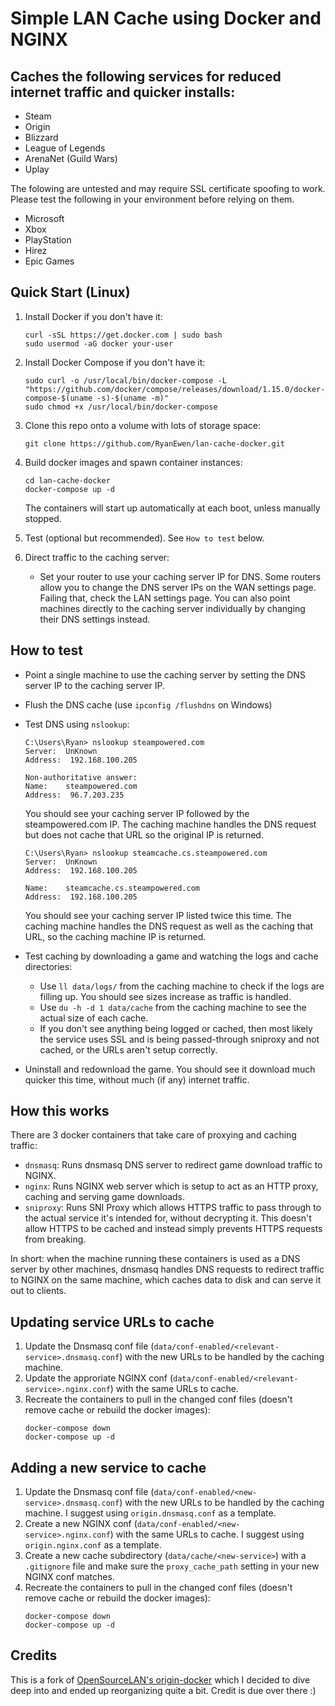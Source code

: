 # Simple LAN Cache using Docker and NGINX

## Caches the following services for reduced internet traffic and quicker installs:
* Steam
* Origin
* Blizzard
* League of Legends
* ArenaNet (Guild Wars)
* Uplay

The folowing are untested and may require SSL certificate spoofing to work. Please test the following in your environment before relying on them.
* Microsoft
* Xbox
* PlayStation
* Hirez
* Epic Games

## Quick Start (Linux)
1. Install Docker if you don't have it:

    ```
    curl -sSL https://get.docker.com | sudo bash
    sudo usermod -aG docker your-user
    ```

1. Install Docker Compose if you don't have it:
    ```
    sudo curl -o /usr/local/bin/docker-compose -L "https://github.com/docker/compose/releases/download/1.15.0/docker-compose-$(uname -s)-$(uname -m)"
    sudo chmod +x /usr/local/bin/docker-compose
    ```

1. Clone this repo onto a volume with lots of storage space:

    ```
    git clone https://github.com/RyanEwen/lan-cache-docker.git
    ```

1. Build docker images and spawn container instances:

    ```
    cd lan-cache-docker
    docker-compose up -d
    ```

    The containers will start up automatically at each boot, unless manually stopped.

1. Test (optional but recommended). See `How to test` below.

1. Direct traffic to the caching server:
    * Set your router to use your caching server IP for DNS.
    Some routers allow you to change the DNS server IPs on the WAN settings page. Failing that, check the LAN settings page. You can also point machines directly to the caching server individually by changing their DNS settings instead.

## How to test
* Point a single machine to use the caching server by setting the DNS server IP to the caching server IP.
* Flush the DNS cache (use `ipconfig /flushdns` on Windows)
* Test DNS using `nslookup`:
    ```
    C:\Users\Ryan> nslookup steampowered.com
    Server:  UnKnown
    Address:  192.168.100.205

    Non-authoritative answer:
    Name:    steampowered.com
    Address:  96.7.203.235
    ```

    You should see your caching server IP followed by the steampowered.com IP. The caching machine handles the DNS request but does not cache that URL so the original IP is returned.

    ```
    C:\Users\Ryan> nslookup steamcache.cs.steampowered.com
    Server:  UnKnown
    Address:  192.168.100.205

    Name:    steamcache.cs.steampowered.com
    Address:  192.168.100.205
    ```

    You should see your caching server IP listed twice this time. The caching machine handles the DNS request as well as the caching that URL, so the caching machine IP is returned.

* Test caching by downloading a game and watching the logs and cache directories:
    * Use `ll data/logs/` from the caching machine to check if the logs are filling up. You should see sizes increase as traffic is handled.
    * Use `du -h -d 1 data/cache` from the caching machine to see the actual size of each cache.
    * If you don't see anything being logged or cached, then most likely the service uses SSL and is being passed-through sniproxy and not cached, or the URLs aren't setup correctly.

* Uninstall and redownload the game. You should see it download much quicker this time, without much (if any) internet traffic.

## How this works
There are 3 docker containers that take care of proxying and caching traffic:
* `dnsmasq`: Runs dnsmasq DNS server to redirect game download traffic to NGINX.
* `nginx`: Runs NGINX web server which is setup to act as an HTTP proxy, caching and serving game downloads.
* `sniproxy`: Runs SNI Proxy which allows HTTPS traffic to pass through to the actual service it's intended for, without decrypting it. This doesn't allow HTTPS to be cached and instead simply prevents HTTPS requests from breaking.

In short: when the machine running these containers is used as a DNS server by other machines, dnsmasq handles DNS requests to redirect traffic to NGINX on the same machine, which caches data to disk and can serve it out to clients.

## Updating service URLs to cache
1. Update the Dnsmasq conf file (`data/conf-enabled/<relevant-service>.dnsmasq.conf`) with the new URLs to be handled by the caching machine.
1. Update the approriate NGINX conf (`data/conf-enabled/<relevant-service>.nginx.conf`) with the same URLs to cache.
1. Recreate the containers to pull in the changed conf files (doesn't remove cache or rebuild the docker images):
    ```
    docker-compose down
    docker-compose up -d
    ```

## Adding a new service to cache
1. Update the Dnsmasq conf file (`data/conf-enabled/<new-service>.dnsmasq.conf`) with the new URLs to be handled by the caching machine. I suggest using `origin.dnsmasq.conf` as a template.
1. Create a new NGINX conf (`data/conf-enabled/<new-service>.nginx.conf`) with the same URLs to cache. I suggest using `origin.nginx.conf` as a template.
1. Create a new cache subdirectory (`data/cache/<new-service>`) with a `.gitignore` file and make sure the `proxy_cache_path` setting in your new NGINX conf matches.
1. Recreate the containers to pull in the changed conf files (doesn't remove cache or rebuild the docker images):
    ```
    docker-compose down
    docker-compose up -d
    ```

## Credits
This is a fork of [OpenSourceLAN's origin-docker](https://github.com/OpenSourceLAN/origin-docker) which I decided to dive deep into and ended up reorganizing quite a bit. Credit is due over there :)

